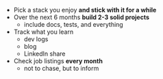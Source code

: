 - Pick a stack you enjoy **and stick with it for a while**
- Over the next 6 months **build 2-3 solid projects**
	- include docs, tests, and everything
- Track what you learn
	- dev logs
	- blog
	- LinkedIn share
- Check job listings **every month**
	- not to chase, but to inform